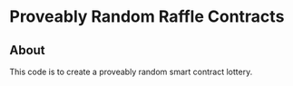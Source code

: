 # Proveably Random Raffle Contracts

## About

This code is to create a proveably random smart contract lottery.